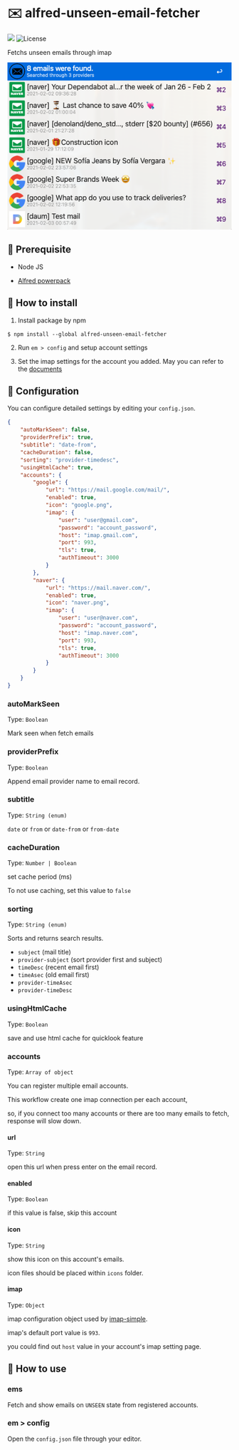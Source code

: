 # ✉️ alfred-unseen-email-fetcher

<img src="https://img.shields.io/badge/Alfred-4-blueviolet" />
<img src="https://img.shields.io/github/license/jopemachine/alfred-unseen-email-fetcher.svg" alt="License">

Fetchs unseen emails through imap

<p align="center">
<img src="./demo.png">
</p>

## 📌 Prerequisite

* Node JS

* [Alfred powerpack](https://www.alfredapp.com/powerpack/)

##  🔨 How to install

1. Install package by npm

```
$ npm install --global alfred-unseen-email-fetcher
```

2. Run `em > config` and setup account settings

3. Set the imap settings for the account you added.
May you can refer to the [documents](https://github.com/jopemachine/alfred-unseen-email-fetcher/tree/master/documents)


## 📍 Configuration

You can configure detailed settings by editing your `config.json`.

```json
{
    "autoMarkSeen": false,
    "providerPrefix": true,
    "subtitle": "date-from",
    "cacheDuration": false,
    "sorting": "provider-timedesc",
    "usingHtmlCache": true,
    "accounts": {
        "google": {
            "url": "https://mail.google.com/mail/",
            "enabled": true,
            "icon": "google.png",
            "imap": {
                "user": "user@gmail.com",
                "password": "account_password",
                "host": "imap.gmail.com",
                "port": 993,
                "tls": true,
                "authTimeout": 3000
            }
        },
        "naver": {
            "url": "https://mail.naver.com/",
            "enabled": true,
            "icon": "naver.png",
            "imap": {
                "user": "user@naver.com",
                "password": "account_password",
                "host": "imap.naver.com",
                "port": 993,
                "tls": true,
                "authTimeout": 3000
            }
        }
    }
}
```
### autoMarkSeen

Type: `Boolean`

Mark seen when fetch emails

### providerPrefix

Type: `Boolean`

Append email provider name to email record.

### subtitle

Type: `String (enum)`

`date` or `from` or `date-from` or `from-date`

### cacheDuration

Type: `Number | Boolean`

set cache period (ms)

To not use caching, set this value to `false`

### sorting

Type: `String (enum)`

Sorts and returns search results.

* `subject` (mail title)
* `provider-subject` (sort provider first and subject)
* `timeDesc` (recent email first)
* `timeAsec` (old email first)
* `provider-timeAsec`
* `provider-timeDesc`

### usingHtmlCache

Type: `Boolean`

save and use html cache for quicklook feature

### accounts

Type: `Array of object`

You can register multiple email accounts.

This workflow create one imap connection per each account,

so, if you connect too many accounts or there are too many emails to fetch, response will slow down.

#### url

Type: `String`

open this url when press enter on the email record.

#### enabled

Type: `Boolean`

if this value is false, skip this account

#### icon

Type: `String`

show this icon on this account's emails.

icon files should be placed within `icons` folder. 

#### imap

Type: `Object`

imap configuration object used by [imap-simple](https://github.com/chadxz/imap-simple).

imap's default port value is `993`.

you could find out `host` value in your account's imap setting page.


## 📗 How to use

### ems

Fetch and show emails on `UNSEEN` state from registered accounts.

### em > config

Open the `config.json` file through your editor.

